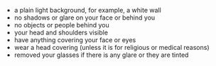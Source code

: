 - a plain light background, for example, a white wall
- no shadows or glare on your face or behind you
- no objects or people behind you
- your head and shoulders visible
- have anything covering your face or eyes
- wear a head covering (unless it is for religious or medical reasons)
- removed your glasses if there is any glare or they are tinted
